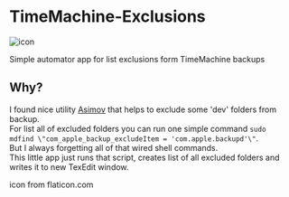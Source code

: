 # TimeMachine-Exclusions
![icon](006-timeline.icns "app")

Simple automator app for list exclusions form TimeMachine backups

## Why?
I found nice utility [Asimov](https://github.com/stevegrunwell/asimov) that helps to exclude some 'dev' folders from backup.  
For list all of excluded folders you can run one simple command `sudo mdfind \"com_apple_backup_excludeItem = 'com.apple.backupd'\"`.  
But I always forgetting all of that wired shell commands.  
This little app just runs that script, creates list of all excluded folders and writes it to new TexEdit window.  

icon from flaticon.com

